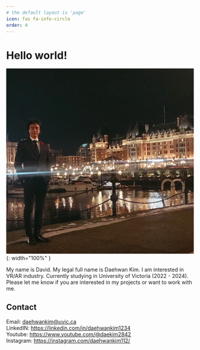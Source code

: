```yaml
---
# the default layout is 'page'
icon: fas fa-info-circle
order: 4
---
```

# Hello world!
![Desktop View](/assets/images/about/image1.png){: width="100%" }

My name is David. My legal full name is Daehwan Kim. I am interested in VR/AR industry. Currently studying in University of Victoria (2022 - 2024). Please let me know if you are interested in my projects or want to work with me.

## Contact

Email: daehwankim@uvic.ca <br />
LinkedIN: <a href="https://linkedin.com/in/daehwankim1234">https://linkedin.com/in/daehwankim1234</a> <br />
Youtube: <a href="https://www.youtube.com/@daekim2842">https://www.youtube.com/@daekim2842</a> <br />
Instagram: <a href="https://instagram.com/daehwankim112/">https://instagram.com/daehwankim112/</a> <br />
